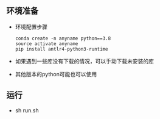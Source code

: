 ## 环境准备
+ 环境配置步骤

  ```
  conda create -n anyname python==3.8
  source activate anyname
  pip install antlr4-python3-runtime
  ```
+ 如果遇到一些库没有下载的情况，可以手动下载未安装的库
+ 其他版本的python可能也可以使用

## 运行
+ sh run.sh
  


